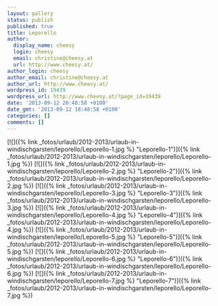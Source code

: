 ```yaml
---
layout: gallery
status: publish
published: true
title: Leporello
author:
  display_name: cheesy
  login: cheesy
  email: christine@cheesy.at
  url: http://www.cheesy.at/
author_login: cheesy
author_email: christine@cheesy.at
author_url: http://www.cheesy.at/
wordpress_id: 19439
wordpress_url: http://www.cheesy.at/?page_id=19439
date: '2013-09-12 20:48:58 +0100'
date_gmt: '2013-09-12 18:48:58 +0100'
categories: []
comments: []
---
```

[![]({% link _fotos/urlaub/2012-2013/urlaub-in-windischgarsten/leporello/Leporello-1.jpg %} "Leporello-1")]({% link _fotos/urlaub/2012-2013/urlaub-in-windischgarsten/leporello/Leporello-1.jpg %})
[![]({% link _fotos/urlaub/2012-2013/urlaub-in-windischgarsten/leporello/Leporello-2.jpg %} "Leporello-2")]({% link _fotos/urlaub/2012-2013/urlaub-in-windischgarsten/leporello/Leporello-2.jpg %})
[![]({% link _fotos/urlaub/2012-2013/urlaub-in-windischgarsten/leporello/Leporello-3.jpg %} "Leporello-3")]({% link _fotos/urlaub/2012-2013/urlaub-in-windischgarsten/leporello/Leporello-3.jpg %})
[![]({% link _fotos/urlaub/2012-2013/urlaub-in-windischgarsten/leporello/Leporello-4.jpg %} "Leporello-4")]({% link _fotos/urlaub/2012-2013/urlaub-in-windischgarsten/leporello/Leporello-4.jpg %})
[![]({% link _fotos/urlaub/2012-2013/urlaub-in-windischgarsten/leporello/Leporello-5.jpg %} "Leporello-5")]({% link _fotos/urlaub/2012-2013/urlaub-in-windischgarsten/leporello/Leporello-5.jpg %})
[![]({% link _fotos/urlaub/2012-2013/urlaub-in-windischgarsten/leporello/Leporello-6.jpg %} "Leporello-6")]({% link _fotos/urlaub/2012-2013/urlaub-in-windischgarsten/leporello/Leporello-6.jpg %})
[![]({% link _fotos/urlaub/2012-2013/urlaub-in-windischgarsten/leporello/Leporello-7.jpg %} "Leporello-7")]({% link _fotos/urlaub/2012-2013/urlaub-in-windischgarsten/leporello/Leporello-7.jpg %})
